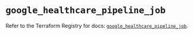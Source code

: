 # `google_healthcare_pipeline_job`

Refer to the Terraform Registry for docs: [`google_healthcare_pipeline_job`](https://registry.terraform.io/providers/hashicorp/google/6.27.0/docs/resources/healthcare_pipeline_job).
